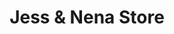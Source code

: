 ---
title: "Jess & Nena Store"
url: /paete/jess-und-nena-store-manila-east-road/
shop: Lebensmittel
---